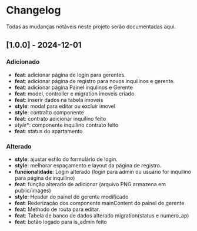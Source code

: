 # Changelog

Todas as mudanças notáveis neste projeto serão documentadas aqui.

## [1.0.0] - 2024-12-01

### Adicionado
- **feat**: adicionar página de login para gerentes.
- **feat**: adicionar página de registro para novos inquilinos e gerente.
- **feat**: adicionar página Painel inqulinos e Gerente
- **feat**: model, controller e migration imoveis criado
- **feat**: inserir dados na tabela imoveis
- **style**: modal para editar ou excluir imovel
- **style**: contralto componente
- **feat**: contrato adicionar inquilino feito
- *style**: componente inquilino contrato feito
- **feat**: status do apartamento



### Alterado
- **style**: ajustar estilo do formulário de login.
- **style**: melhorar espaçamento e layout da página de registro.
- **funcionalidade**: Login alterado (login para admin ou usuário for inquilino para página de inquilino)
- **feat**: função alterado de adicionar (arquivo PNG armazena em public/images)
- **style**: Header do painel do gerente modificado 
- **feat**: Rederização dos componente mainContent do painel de gerente
- **feat**: Methodo de routa para editar. 
- **feat**: Tabela de banco de dados alterado migration(status e numero_ap)
- **feat**: botão logado para is_admin feito

